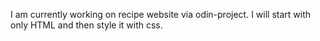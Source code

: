 I am currently working on recipe website via odin-project.
I will start with only HTML and then style it with css.
